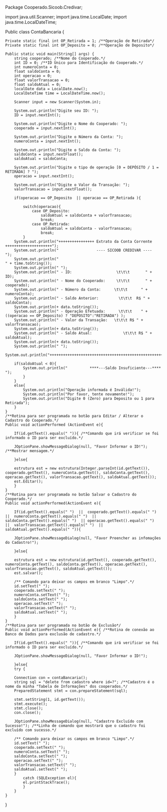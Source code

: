 Package Cooperado.Sicoob.Credivar;

import java.util.Scanner;
import java.time.LocalDate;
import java.time.LocalDateTime;


Public class ContaBancaria {	

	Private static final int OP_Retirada = 1; /**Operação de Retirada*/
	Private static final int OP_Deposito = 0; /**Operação de Deposito*/

	Public static void main(String[] args) {
		string cooperado; /**Nome do Cooperado.*/
        int ID = 0; /**ID Único para Identificação do Cooperado.*/
        int numeroConta = 0;
		float saldoConta = 0; 
		int operacao = 0;
		float valorTransacao = 0; 
		float saldoAtual = 0;
        localDate data = LocalDate.now();
        LocalDateTime time = LocalDateTime.now(); 

		Scanner input = new Scanner(System.in);
		
		System.out.println("Digite seu ID: ");
        ID = input.nextInt();

        System.out.println("Digite o Nome do Cooperado: ");
        cooperado = input.nextInt();

        System.out.println("Digite o Número da Conta: ");
		numeroConta = input.nextInt();
		
		System.out.println("Digite o Saldo da Conta: ");
		saldoConta = input.nextFloat();
		saldoAtual = saldoConta;
		
		System.out.println("Digite o tipo de operação [0 = DEPÓSITO / 1 = RETIRADA] ? ");
		operacao = input.nextInt();
		
		System.out.println("Digite o Valor da Transação: ");
		valorTransacao = input.nextFloat();
		
		if(operacao == OP_Deposito  || operacao == OP_Retirada ){ 
			
			switch(operacao){
				case OP_Deposito: 
					saldoAtual = saldoConta + valorTransacao;
					break;
				case OP_Retirada:
					saldoAtual = saldoConta - valorTransacao;
					break; 
			}
		System.out.println("++++++++++++++++ Extrato da Conta Corrente +++++++++++++++++++++");
		System.out.println("                 ---- SICOOB CREDIVAR ----                      ");
        System.out.println("                                              " + time.toString());
        System.out.println(" ");
        System.out.println(" - ID:                    \t\t\t       " + ID);
        System.out.println(" - Nome do Cooperado:     \t\t\t       " + cooperado);
        System.out.println(" - Número da Conta:      \t\t\t      " + numeroConta);
		System.out.println(" - Saldo Anterior:         \t\t\t  R$ " + saldoConta);
		System.out.println(+ data.toString());
        System.out.println(" - Operação Efetuada:      \t\t\t    " + ((operacao == OP_Deposito) ? "DEPOSITO":"RETIRADA") );
		System.out.println(" - Valor da Transação:   \t\t\t R$ " + valorTransacao);
		System.out.println(+ data.toString());
        System.out.println(" - Saldo Atual:              \t\t\t R$ " + saldoAtual);
        System.out.println(+ data.toString());
        System.out.println(" ");
		System.out.println("+++++++++++++++++++++++++++++++++++++++++++++++++++++++++++++++++");
		
        if(saldoAtual < 0){
			System.out.println("          ****---Saldo Insuficiente---****              ");
			}
		}
		else{
			System.out.println("Operação informada é Inválida!");
            System.out.println("Por favor, tente novamente!");
			System.out.println("Digite 0 (Zero) para Deposito ou 1 para Retirada");
		}
	}
	/**Rotina para ser programada no botão para Editar / Alterar o Cadastro do Cooperado.*/
	Public void actionPerformed (ActionEvent e){ 
		
		If(id.getText().equals(" ")){ /**Comando que irá verificar se foi informado o ID para ser excluído.*/
		
		JOptionPane.showMessageDialog(null, "Favor Informar o ID!"); /**Mostrar mensagem.*/
		
		}else{
		
		estrutura est = new estrutura(Integer.parseInt(id.getText()), cooperado.getText(), numeroConta.getText(), saldoConta.getText(), operacao.getText(), valorTransacao.getText(), saldoAtual.getText());
		est.Editar();
		}
	}
	/**Rotina para ser programada no botão Salvar o Cadastro do Cooperado.*/
	Public void actionPerformed(ActionEvent e){ 
		
		If(id.getText().equals(" ")  ||  cooperado.getText().equals(" ")  ||  numeroConta.getText().equals(" ")  ||  saldoConta.getText().equals(" ")  || operacao.getText().equals(" ")  ||  valorTransacao.getText().equals(" ")  ||  saldoAtual.getText().equals(" ")){ 
	
		JOptionPane.showMessageDialog(null, "Favor Preencher as infomações do Cadastro!"); 
	
		}else{
	
		estrutura est = new estrutura(id.getText(), cooperado.getText(), numeroConta.getText(), saldoConta.getText(), operacao.getText(), valorTransacao.getText(), saldoAtual.getText());
		est.salvar();
	
		/** Comando para deixar os campos em branco "Limpo".*/
		id.setText(" ");
		cooperado.setText(" ");
		numeroConta.setText(" ");
		saldoConta.setText(" ");
		operacao.setText(" ");
		valorTransacao.setText(" "); 
		saldoAtual.setText(" ");
		}
	}
	/**Rotina para ser programada no botão de Exclusão*/
	Public void actionPerformed(ActionEvent e){ /**Rotina de conexão ao Banco de Dados para exclusão de cadastro.*/
		
		If(id.getText().equals(" ")){ /**Comando que irá verificar se foi informado o ID para ser excluído.*/
		
		JOptionPane.showMessageDialog(null, "Favor Informar o ID!"); 
		
		}else{
		try {
		
		Connection con = contaBancaria();
		string sql = "delete from cadastro where id=?"; /**Cadastro é o nome da minha "Tabela de Informações" dos cooperados.*/
		PreparedStatement stmt = con.prepareStatement(sql); 
		
		stmt.setString(1, id.getText());
		stmt.execute();
		stmt.close();
		con.close();
	
		JOptionPane.showMessageDialog(null, "Cadastro Excluído com Sucesso!"); /**Linha de comando que mostrará que o cadastro foi excluído com sucesso.*/

		/** Comando para deixar os campos em branco "Limpo".*/
		id.setText(" ");
		cooperado.setText(" ");
	    numeroConta.setText(" ");
		saldoConta.setText(" ");
		operacao.setText(" ");
		valorTransacao.setText(" "); 
		saldoAtual.setText(" ");
		}
			catch (SQLException el){
			el.printStackTrace();
			}
		}
	}
}

